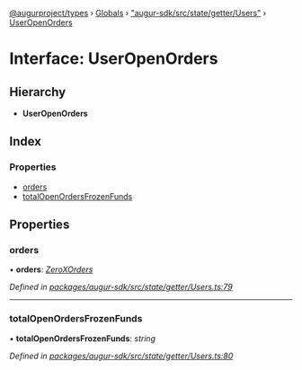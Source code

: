 [@augurproject/types](../README.md) › [Globals](../globals.md) › ["augur-sdk/src/state/getter/Users"](../modules/_augur_sdk_src_state_getter_users_.md) › [UserOpenOrders](_augur_sdk_src_state_getter_users_.useropenorders.md)

# Interface: UserOpenOrders

## Hierarchy

* **UserOpenOrders**

## Index

### Properties

* [orders](_augur_sdk_src_state_getter_users_.useropenorders.md#orders)
* [totalOpenOrdersFrozenFunds](_augur_sdk_src_state_getter_users_.useropenorders.md#totalopenordersfrozenfunds)

## Properties

###  orders

• **orders**: *[ZeroXOrders](_augur_sdk_src_state_getter_zeroxordersgetters_.zeroxorders.md)*

*Defined in [packages/augur-sdk/src/state/getter/Users.ts:79](https://github.com/AugurProject/augur/blob/69c4be52bf/packages/augur-sdk/src/state/getter/Users.ts#L79)*

___

###  totalOpenOrdersFrozenFunds

• **totalOpenOrdersFrozenFunds**: *string*

*Defined in [packages/augur-sdk/src/state/getter/Users.ts:80](https://github.com/AugurProject/augur/blob/69c4be52bf/packages/augur-sdk/src/state/getter/Users.ts#L80)*
